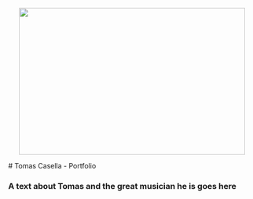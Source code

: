 <!-- ![](https://user-images.githubusercontent.com/38376671/38975032-88cf5a5a-43ac-11e8-8798-7dfd50819762.jpg) -->

<p align="center">
  <img width="460" height="300" src="https://user-images.githubusercontent.com/38376671/38975032-88cf5a5a-43ac-11e8-8798-7dfd50819762.jpg">
</p>
# Tomas Casella - Portfolio

### A text about Tomas and the great musician he is goes here
